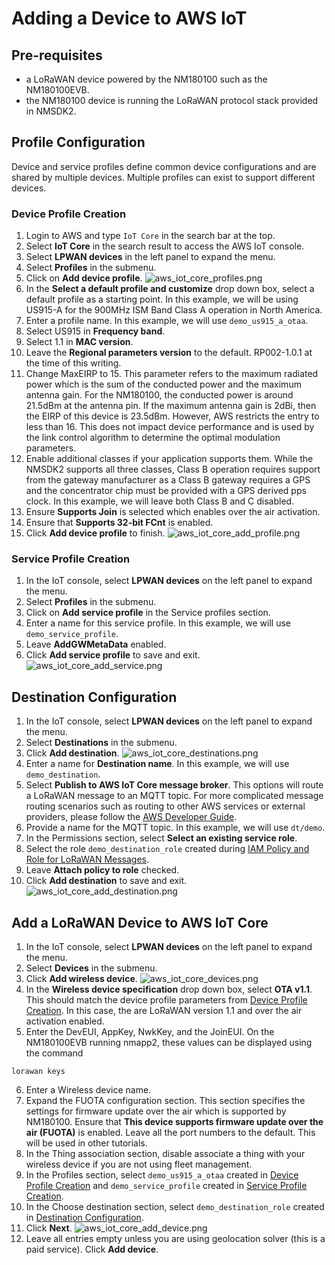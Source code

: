 # Adding a Device to AWS IoT

## Pre-requisites

- a LoRaWAN device powered by the NM180100 such as the NM180100EVB.
- the NM180100 device is running the LoRaWAN protocol stack provided in NMSDK2.

## Profile Configuration

Device and service profiles define common device configurations and are shared
by multiple devices. Multiple profiles can exist to support different devices.

### Device Profile Creation

1. Login to AWS and type `IoT Core` in the search bar at the top.
2. Select **IoT Core** in the search result to access the AWS IoT console.
3. Select **LPWAN devices** in the left panel to expand the menu.
4. Select **Profiles** in the submenu.
5. Click on **Add device profile**.
   ![aws_iot_core_profiles.png](res/aws/aws_iot_core_profiles.png)
6. In the **Select a default profile and customize** drop down box, select a default profile as a starting point. In this example, we will be using US915-A for the 900MHz ISM Band Class A operation in North America.
7. Enter a profile name. In this example, we will use `demo_us915_a_otaa`.
8. Select US915 in **Frequency band**.
9. Select 1.1 in **MAC version**.
10. Leave the **Regional parameters version** to the default. RP002-1.0.1 at the time of this writing.
11. Change MaxEIRP to 15. This parameter refers to the maximum radiated power which is the sum of the conducted power and the maximum antenna gain. For the NM180100, the conducted power is around 21.5dBm at the antenna pin. If the maximum antenna gain is 2dBi, then the EIRP of this device is 23.5dBm. However, AWS restricts the entry to less than 16. This does not impact device performance and is used by the link control algorithm to determine the optimal modulation parameters.
12. Enable additional classes if your application supports them. While the NMSDK2 supports all three classes, Class B operation requires support from the gateway manufacturer as a Class B gateway requires a GPS and the concentrator chip must be provided with a GPS derived pps clock. In this example, we will leave both Class B and C disabled.
13. Ensure **Supports Join** is selected which enables over the air activation.
14. Ensure that **Supports 32-bit FCnt** is enabled.
15. Click **Add device profile** to finish.
    ![aws_iot_core_add_profile.png](res/aws/aws_iot_core_add_profile.png)

### Service Profile Creation

1. In the IoT console, select **LPWAN devices** on the left panel to expand the menu.
2. Select **Profiles** in the submenu.
3. Click on **Add service profile** in the Service profiles section.
4. Enter a name for this service profile. In this example, we will use `demo_service_profile`.
5. Leave **AddGWMetaData** enabled.
6. Click **Add service profile** to save and exit.
   ![aws_iot_core_add_service.png](res/aws/aws_iot_core_add_service.png)

## Destination Configuration

1. In the IoT console, select **LPWAN devices** on the left panel to expand the menu.
2. Select **Destinations** in the submenu.
3. Click **Add destination**.
   ![aws_iot_core_destinations.png](res/aws/aws_iot_core_destinations.png)
4. Enter a name for **Destination name**. In this example, we will use `demo_destination`.
5. Select **Publish to AWS IoT Core message broker**. This options will route a LoRaWAN message to an MQTT topic.
   For more complicated message routing scenarios such as routing to other AWS services or external providers, please follow the
   <a href="https://docs.aws.amazon.com/iot/latest/developerguide/iot-rules-tutorial.html">AWS Developer Guide</a>.
6. Provide a name for the MQTT topic. In this example, we will use `dt/demo`.
7. In the Permissions section, select **Select an existing service role**.
8. Select the role `demo_destination_role` created during [IAM Policy and Role for LoRaWAN Messages](aws_iot_core_integration.md#iam-policy-and-role-for-lorawan-messages).
9. Leave **Attach policy to role** checked.
10. Click **Add destination** to save and exit.
    ![aws_iot_core_add_destination.png](res/aws/aws_iot_core_add_destination.png)

## Add a LoRaWAN Device to AWS IoT Core

1. In the IoT console, select **LPWAN devices** on the left panel to expand the menu.
2. Select **Devices** in the submenu.
3. Click **Add wireless device**.
   ![aws_iot_core_devices.png](res/aws/aws_iot_core_devices.png)
4. In the **Wireless device specification** drop down box, select **OTA v1.1**. This should match the device profile parameters from [Device Profile Creation](#device-profile-creation). In this case, the are LoRaWAN version 1.1 and over the air activation enabled.
5. Enter the DevEUI, AppKey, NwkKey, and the JoinEUI. On the NM180100EVB running nmapp2, these values can be displayed using the command

```
lorawan keys
```

6. Enter a Wireless device name.
7. Expand the FUOTA configuration section. This section specifies the settings for firmware update over the air which is supported by NM180100. Ensure that **This device supports firmware update over the air (FUOTA)** is enabled. Leave all the port numbers to the default. This will be used in other tutorials.
8. In the Thing association section, disable associate a thing with your wireless device if you are not using fleet management.
9. In the Profiles section, select `demo_us915_a_otaa` created in [Device Profile Creation](#device-profile-creation) and
   `demo_service_profile` created in [Service Profile Creation](#service-profile-creation).
10. In the Choose destination section, select `demo_destination_role` created in [Destination Configuration](#destination-configuration).
11. Click **Next**.
    ![aws_iot_core_add_device.png](res/aws/aws_iot_core_add_device.png)
12. Leave all entries empty unless you are using geolocation solver (this is a paid service). Click **Add device**.

